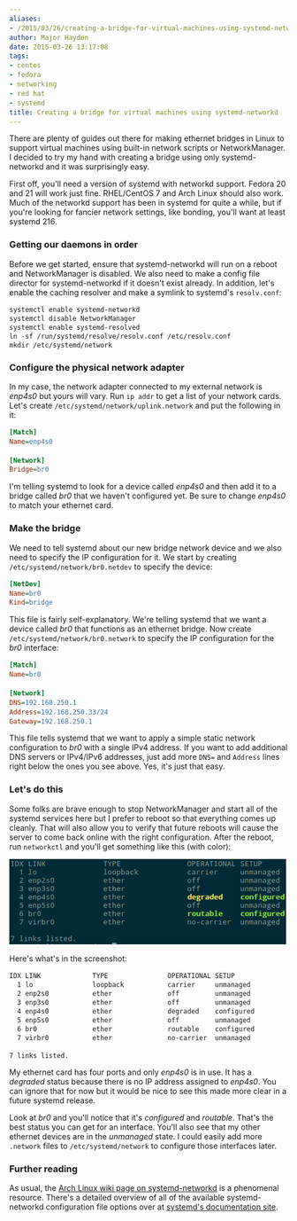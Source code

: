 ```yaml
---
aliases:
- /2015/03/26/creating-a-bridge-for-virtual-machines-using-systemd-networkd/
author: Major Hayden
date: 2015-03-26 13:17:08
tags:
- centos
- fedora
- networking
- red hat
- systemd
title: Creating a bridge for virtual machines using systemd-networkd
---
```


There are plenty of guides out there for making ethernet bridges in Linux to support virtual machines using built-in network scripts or NetworkManager. I decided to try my hand with creating a bridge using only systemd-networkd and it was surprisingly easy.

First off, you'll need a version of systemd with networkd support. Fedora 20 and 21 will work just fine. RHEL/CentOS 7 and Arch Linux should also work. Much of the networkd support has been in systemd for quite a while, but if you're looking for fancier network settings, like bonding, you'll want at least systemd 216.

### Getting our daemons in order

Before we get started, ensure that systemd-networkd will run on a reboot and NetworkManager is disabled. We also need to make a config file director for systemd-networkd if it doesn't exist already. In addition, let's enable the caching resolver and make a symlink to systemd's `resolv.conf`:

```
systemctl enable systemd-networkd
systemctl disable NetworkManager
systemctl enable systemd-resolved
ln -sf /run/systemd/resolve/resolv.conf /etc/resolv.conf
mkdir /etc/systemd/network
```


### Configure the physical network adapter

In my case, the network adapter connected to my external network is _enp4s0_ but yours will vary. Run `ip addr` to get a list of your network cards. Let's create `/etc/systemd/network/uplink.network` and put the following in it:

```ini
[Match]
Name=enp4s0

[Network]
Bridge=br0
```


I'm telling systemd to look for a device called _enp4s0_ and then add it to a bridge called _br0_ that we haven't configured yet. Be sure to change _enp4s0_ to match your ethernet card.

### Make the bridge

We need to tell systemd about our new bridge network device and we also need to specify the IP configuration for it. We start by creating `/etc/systemd/network/br0.netdev` to specify the device:

```ini
[NetDev]
Name=br0
Kind=bridge
```


This file is fairly self-explanatory. We're telling systemd that we want a device called _br0_ that functions as an ethernet bridge. Now create `/etc/systemd/network/br0.network` to specify the IP configuration for the _br0_ interface:

```ini
[Match]
Name=br0

[Network]
DNS=192.168.250.1
Address=192.168.250.33/24
Gateway=192.168.250.1
```


This file tells systemd that we want to apply a simple static network configuration to _br0_ with a single IPv4 address. If you want to add additional DNS servers or IPv4/IPv6 addresses, just add more `DNS=` and `Address` lines right below the ones you see above. Yes, it's just that easy.

### Let's do this

Some folks are brave enough to stop NetworkManager and start all of the systemd services here but I prefer to reboot so that everything comes up cleanly. That will also allow you to verify that future reboots will cause the server to come back online with the right configuration. After the reboot, run `networkctl` and you'll get something like this (with color):

![1]

Here's what's in the screenshot:

```
IDX LINK             TYPE               OPERATIONAL SETUP
  1 lo               loopback           carrier     unmanaged
  2 enp2s0           ether              off         unmanaged
  3 enp3s0           ether              off         unmanaged
  4 enp4s0           ether              degraded    configured
  5 enp5s0           ether              off         unmanaged
  6 br0              ether              routable    configured
  7 virbr0           ether              no-carrier  unmanaged

7 links listed.
```


My ethernet card has four ports and only _enp4s0_ is in use. It has a _degraded_ status because there is no IP address assigned to _enp4s0_. You can ignore that for now but it would be nice to see this made more clear in a future systemd release.

Look at _br0_ and you'll notice that it's _configured_ and _routable_. That's the best status you can get for an interface. You'll also see that my other ethernet devices are in the _unmanaged_ state. I could easily add more `.network` files to `/etc/systemd/network` to configure those interfaces later.

### Further reading

As usual, the [Arch Linux wiki page on systemd-networkd][2] is a phenomenal resource. There's a detailed overview of all of the available systemd-networkd configuration file options over at [systemd's documentation site][3].

 [1]: /wp-content/uploads/2015/03/networkctl_screenshot.png
 [2]: https://wiki.archlinux.org/index.php/systemd-networkd
 [3]: http://www.freedesktop.org/software/systemd/man/systemd.network.html